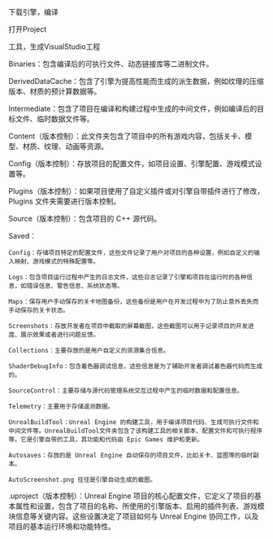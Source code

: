 下载引擎，编译

打开Project

工具，生成VisualStudio工程

Binaries：包含编译后的可执行文件、动态链接库等二进制文件。

DerivedDataCache：包含了引擎为提高性能而生成的派生数据，例如纹理的压缩版本、材质的预计算数据等。

Intermediate：包含了项目在编译和构建过程中生成的中间文件，例如编译后的目标文件、临时数据文件等。


Content（版本控制）：此文件夹包含了项目中的所有游戏内容，包括关卡、模型、材质、纹理、动画等资源。

Config（版本控制）：存放项目的配置文件，如项目设置、引擎配置、游戏模式设置等。

Plugins（版本控制）：如果项目使用了自定义插件或对引擎自带插件进行了修改，Plugins 文件夹需要进行版本控制。

Source（版本控制）：包含项目的 C++ 源代码。

Saved：

	Config：存储项目特定的配置文件，这些文件记录了用户对项目的各种设置，例如自定义的输入映射、游戏模式的特殊配置等。
   
	Logs：包含项目运行过程中产生的日志文件，这些日志记录了引擎和项目在运行时的各种信息，如错误信息、警告信息、系统状态等。
   
	Maps：保存用户手动保存的关卡地图备份，这些备份是用户在开发过程中为了防止意外丢失而手动保存的关卡状态。
   
	Screenshots：存放开发者在项目中截取的屏幕截图，这些截图可以用于记录项目的开发进度、展示效果或者进行问题反馈。
   
	Collections：主要存放的是用户自定义的资源集合信息。
   
	ShaderDebugInfo：包含着色器调试信息，这些信息是为了辅助开发者调试着色器代码而生成的。
   
	SourceControl：主要存储与源代码管理系统交互过程中产生的临时数据和配置信息。
   
	Telemetry：主要用于存储遥测数据。
   
	UnrealBuildTool：Unreal Engine 的构建工具，用于编译项目代码、生成可执行文件和中间文件等。UnrealBuildTool文件夹包含了该构建工具的相关脚本、配置文件和可执行程序等。它是引擎自带的工具，其功能和代码由 Epic Games 维护和更新。
   
	Autosaves：存放的是 Unreal Engine 自动保存的项目文件，比如关卡、蓝图等的临时副本。
   
	AutoScreenshot.png 往往是引擎自动生成的截图。

.uproject（版本控制）：Unreal Engine 项目的核心配置文件，它定义了项目的基本属性和设置，包含了项目的名称、所使用的引擎版本、启用的插件列表、游戏模块信息等关键内容。这些设置决定了项目如何与 Unreal Engine 协同工作，以及项目的基本运行环境和功能特性。














